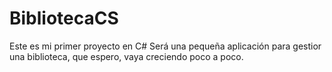 # BibliotecaCS

Este es mi primer proyecto en C#
Será una pequeña aplicación para gestior una biblioteca, que espero, vaya creciendo poco a poco.
